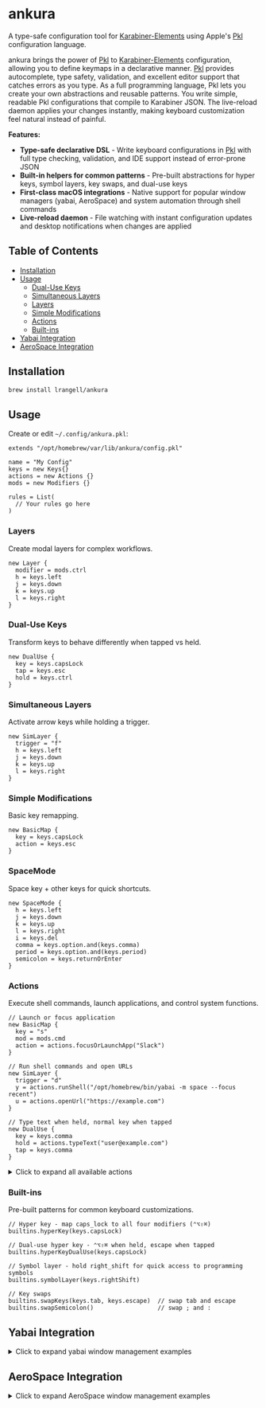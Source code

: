 # ankura

A type-safe configuration tool for [Karabiner-Elements](https://karabiner-elements.pqrs.org/) using Apple's [Pkl](https://pkl-lang.org/) configuration language.

ankura brings the power of [Pkl](https://pkl-lang.org/) to [Karabiner-Elements](https://karabiner-elements.pqrs.org/) configuration, allowing you to define keymaps in a declarative manner. [Pkl](https://pkl-lang.org/) provides autocomplete, type safety, validation, and excellent editor support that catches errors as you type. As a full programming language, Pkl lets you create your own abstractions and reusable patterns. You write simple, readable Pkl configurations that compile to Karabiner JSON. The live-reload daemon applies your changes instantly, making keyboard customization feel natural instead of painful.

**Features:**

- **Type-safe declarative DSL** - Write keyboard configurations in [Pkl](https://pkl-lang.org/) with full type checking, validation, and IDE support instead of error-prone JSON
- **Built-in helpers for common patterns** - Pre-built abstractions for hyper keys, symbol layers, key swaps, and dual-use keys
- **First-class macOS integrations** - Native support for popular window managers (yabai, AeroSpace) and system automation through shell commands
- **Live-reload daemon** - File watching with instant configuration updates and desktop notifications when changes are applied

## Table of Contents

- [Installation](#installation)
- [Usage](#usage)
  - [Dual-Use Keys](#dual-use-keys)
  - [Simultaneous Layers](#simultaneous-layers)
  - [Layers](#layers)
  - [Simple Modifications](#simple-modifications)
  - [Actions](#actions)
  - [Built-ins](#built-ins)
- [Yabai Integration](#yabai-integration)
- [AeroSpace Integration](#aerospace-integration)

## Installation

```bash
brew install lrangell/ankura
```

## Usage

Create or edit `~/.config/ankura.pkl`:

```pkl
extends "/opt/homebrew/var/lib/ankura/config.pkl"

name = "My Config"
keys = new Keys{}
actions = new Actions {}
mods = new Modifiers {}

rules = List(
  // Your rules go here
)
```

### Layers

Create modal layers for complex workflows.

```pkl
new Layer {
  modifier = mods.ctrl
  h = keys.left
  j = keys.down
  k = keys.up
  l = keys.right
}
```

### Dual-Use Keys

Transform keys to behave differently when tapped vs held.

```pkl
new DualUse {
  key = keys.capsLock
  tap = keys.esc
  hold = keys.ctrl
}
```

### Simultaneous Layers

Activate arrow keys while holding a trigger.

```pkl
new SimLayer {
  trigger = "f"
  h = keys.left
  j = keys.down
  k = keys.up
  l = keys.right
}
```

### Simple Modifications

Basic key remapping.

```pkl
new BasicMap {
  key = keys.capsLock
  action = keys.esc
}
```

### SpaceMode

Space key + other keys for quick shortcuts.

```pkl
new SpaceMode {
  h = keys.left
  j = keys.down
  k = keys.up
  l = keys.right
  i = keys.del
  comma = keys.option.and(keys.comma)
  period = keys.option.and(keys.period)
  semicolon = keys.returnOrEnter
}
```

### Actions

Execute shell commands, launch applications, and control system functions.

```pkl
// Launch or focus application
new BasicMap {
  key = "s"
  mod = mods.cmd
  action = actions.focusOrLaunchApp("Slack")
}

// Run shell commands and open URLs
new SimLayer {
  trigger = "d"
  y = actions.runShell("/opt/homebrew/bin/yabai -m space --focus recent")
  u = actions.openUrl("https://example.com")
}

// Type text when held, normal key when tapped
new DualUse {
  key = keys.comma
  hold = actions.typeText("user@example.com")
  tap = keys.comma
}
```

<details>
<summary>Click to expand all available actions</summary>

#### Application Management

```pkl
actions.launchApp("Google Chrome")           // Launch application
actions.focusOrLaunchApp("Slack")            // Focus or launch if not running
actions.closeWindow()                        // Close current window (⌘W)
actions.closeApp()                           // Quit application (⌘Q)
```

#### Shell Commands

```pkl
actions.runShell("/opt/homebrew/bin/yabai -m space --focus recent")
actions.runBin("/usr/local/bin/custom-script", List("arg1", "arg2"))
actions.openUrl("https://example.com")
```

#### Text and Notifications

```pkl
actions.typeText("user@example.com")
actions.showNotification("Build Complete", "All tests passed!")
```

#### System Controls

```pkl
actions.lockScreen()                         // Lock screen
actions.sleep()                              // Put system to sleep
actions.volumeUp()                           // Increase volume
actions.volumeDown()                         // Decrease volume
actions.mute()                               // Toggle mute
actions.brightnessUp()                       // Increase brightness
actions.brightnessDown()                     // Decrease brightness
```

#### Screenshots

```pkl
actions.screenshot()                         // Screenshot to clipboard
actions.screenshotSelection()                // Screenshot selection
actions.screenshotWindow()                   // Screenshot window
```

#### Utilities

```pkl
actions.showLaunchpad()                      // Open Launchpad
actions.openActivityMonitor()                // Open Activity Monitor
```

</details>

### Built-ins

Pre-built patterns for common keyboard customizations.

```pkl
// Hyper key - map caps_lock to all four modifiers (⌃⌥⇧⌘)
builtins.hyperKey(keys.capsLock)

// Dual-use hyper key - ⌃⌥⇧⌘ when held, escape when tapped
builtins.hyperKeyDualUse(keys.capsLock)

// Symbol layer - hold right_shift for quick access to programming symbols
builtins.symbolLayer(keys.rightShift)

// Key swaps
builtins.swapKeys(keys.tab, keys.escape)  // swap tab and escape
builtins.swapSemicolon()                  // swap ; and :
```

## Yabai Integration

<details>
<summary>Click to expand yabai window management examples</summary>

Control yabai window manager directly from your keyboard:

```pkl
yabai {
  modifier = "d"
  window {
    focus {
      west = "h"
      south = "j"
      north = "k"
      east = "l"
    }

    swap {
      modifier = List(mods.cmd, mods.shift)
      west = "h"
      south = "j"
      north = "k"
      east = "l"
    }

    resize {
      modifier = List(mods.ctrl, mods.opt)
      left = "h"
      down = "j"
      up = "k"
      right = "l"
    }
  }

  space {
    focus {
      mappings {
        ["1"] = "u"
        ["2"] = "i"
        ["3"] = "o"
        ["4"] = "p"
        ["5"] = keys.openBracket
      }
      prev = "n"
      next = "m"
    }
  }

  display {
    focus {
      modifier = List(mods.cmd, mods.opt)
      mappings {
        ["1"] = "1"
        ["2"] = "2"
        ["3"] = "3"
      }
      prev = keys.comma
      next = keys.period
    }
  }

  toggles {
    modifier = List(mods.cmd, mods.opt, mods.shift)
    float = "f"
    fullscreen = "m"
    sticky = "s"
    zoom = "z"
  }
}
```

</details>

## AeroSpace Integration

<details>
<summary>Click to expand AeroSpace window management examples</summary>

Control AeroSpace tiling window manager with keyboard shortcuts:

```pkl
aerospace {
  modifier = "f"
  window {
    focus {
      left = "h"
      down = "j"
      up = "k"
      right = "l"
      dfsNext = "n"
      dfsPrev = "p"
    }

    move {
      left = "h"
      down = "j"
      up = "k"
      right = "l"
    }

    resize {
      modifier = List(mods.opt, mods.ctrl)
      width = "w"
      height = "h"
      smart = "s"
      amount = 100
    }

    layout {
      tiling = "t"
      floating = "f"
      fullscreen = "m"
    }
  }

  workspace {
    focus {
      mappings {
        ["1"] = "u"
        ["2"] = "i"
        ["3"] = "o"
      }
      next = keys.tab
      prev = "h"
    }

    move {
      modifier = List(mods.opt, mods.shift)
      mappings {
        ["1"] = "1"
        ["2"] = "2"
        ["3"] = "3"
      }
      prev = "n"
      next = "m"
    }
  }


}
```

</details>
